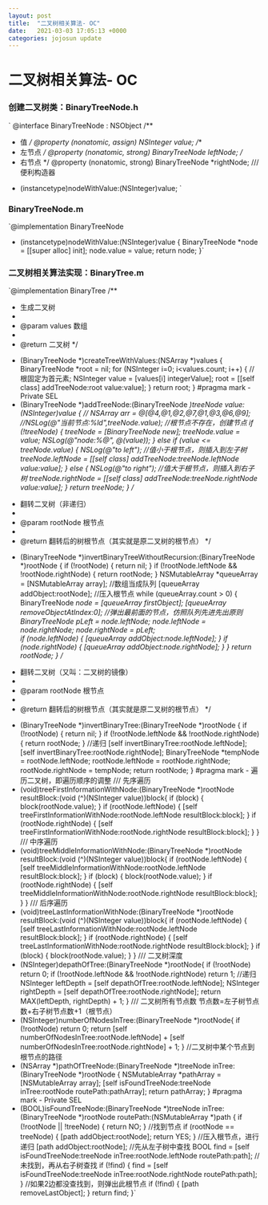 ```yaml
---
layout: post
title:  "二叉树相关算法- OC"
date:   2021-03-03 17:05:13 +0000
categories: jojosun update
---
```

# 二叉树相关算法- OC
### 创建二叉树类：BinaryTreeNode.h
`
@interface BinaryTreeNode : NSObject
/**
 *  值
 */
@property (nonatomic, assign) NSInteger value;
/**
 *  左节点
 */
@property (nonatomic, strong) BinaryTreeNode *leftNode;
/**
 *  右节点
 */
@property (nonatomic, strong) BinaryTreeNode *rightNode;
/// 便利构造器
+ (instancetype)nodeWithValue:(NSInteger)value;
`
### BinaryTreeNode.m
`@implementation BinaryTreeNode
+ (instancetype)nodeWithValue:(NSInteger)value
{
    BinaryTreeNode *node = [[super alloc] init];
    node.value = value;
    return node;
}`

### 二叉树相关算法实现：BinaryTree.m
`@implementation BinaryTree
/**
 * 生成二叉树
 *
 * @param values 数组
 *
 * @return 二叉树
 */
+ (BinaryTreeNode *)createTreeWithValues:(NSArray *)values {
    BinaryTreeNode *root = nil;
    for (NSInteger i=0; i<values.count; i++) {
        //根固定为首元素;
        NSInteger value = [values[i] integerValue];
        root = [[self class] addTreeNode:root value:value];
    }
    return root;
}
 #pragma mark - Private SEL
+ (BinaryTreeNode *)addTreeNode:(BinaryTreeNode *)treeNode value:(NSInteger)value {
    // NSArray *arr = @[@4,@1,@2,@7,@1,@3,@6,@9];
    //NSLog(@"当前节点:%ld",treeNode.value);
    //根节点不存在，创建节点
    if (!treeNode) {
        treeNode = [BinaryTreeNode new];
        treeNode.value = value;
        NSLog(@"node:%@", @(value));
    }
    else if (value <= treeNode.value) {
        NSLog(@"to left");
        //值小于根节点，则插入到左子树
        treeNode.leftNode = [[self class] addTreeNode:treeNode.leftNode value:value];
    }
    else {
        NSLog(@"to right");
        //值大于根节点，则插入到右子树
        treeNode.rightNode = [[self class] addTreeNode:treeNode.rightNode value:value];
    }
    return treeNode;
}
/**
 * 翻转二叉树（非递归）
 *
 * @param rootNode 根节点
 *
 * @return 翻转后的树根节点（其实就是原二叉树的根节点）
 */
+ (BinaryTreeNode *)invertBinaryTreeWithoutRecursion:(BinaryTreeNode *)rootNode {
    if (!rootNode) {  return nil; }
    if (!rootNode.leftNode && !rootNode.rightNode) {  return rootNode; }
    NSMutableArray *queueArray = [NSMutableArray array]; //数组当成队列
    [queueArray addObject:rootNode]; //压入根节点
    while (queueArray.count > 0) {
        BinaryTreeNode *node = [queueArray firstObject];
        [queueArray removeObjectAtIndex:0]; //弹出最前面的节点，仿照队列先进先出原则
        BinaryTreeNode *pLeft = node.leftNode;
        node.leftNode = node.rightNode;
        node.rightNode = pLeft;       
        if (node.leftNode) {
            [queueArray addObject:node.leftNode];
        }
        if (node.rightNode) {
            [queueArray addObject:node.rightNode];
        }
    }
    return rootNode;
}
/**
 * 翻转二叉树（又叫：二叉树的镜像）
 *
 * @param rootNode 根节点
 *
 * @return 翻转后的树根节点（其实就是原二叉树的根节点）
 */
+ (BinaryTreeNode *)invertBinaryTree:(BinaryTreeNode *)rootNode {
    if (!rootNode) {  return nil; }
    if (!rootNode.leftNode && !rootNode.rightNode) {  return rootNode; }
    //递归
    [self invertBinaryTree:rootNode.leftNode];
    [self invertBinaryTree:rootNode.rightNode];
    BinaryTreeNode *tempNode = rootNode.leftNode;
    rootNode.leftNode = rootNode.rightNode;
    rootNode.rightNode = tempNode;
    return rootNode;
}
 #pragma mark - 遍历二叉树，即遍历顺序的调整
/// 先序遍历
+ (void)treeFirstInformationWithNode:(BinaryTreeNode *)rootNode resultBlock:(void (^)(NSInteger value))block{
    if (block) {
        block(rootNode.value);
    }
    if (rootNode.leftNode) {
        [self treeFirstInformationWithNode:rootNode.leftNode resultBlock:block];
    }
    if (rootNode.rightNode) {
        [self treeFirstInformationWithNode:rootNode.rightNode resultBlock:block];
    }
}
/// 中序遍历
+ (void)treeMiddleInformationWithNode:(BinaryTreeNode *)rootNode resultBlock:(void (^)(NSInteger value))block{
    if (rootNode.leftNode) {
        [self treeMiddleInformationWithNode:rootNode.leftNode resultBlock:block];
    }
    if (block) {
        block(rootNode.value);
    }
    if (rootNode.rightNode) {
        [self treeMiddleInformationWithNode:rootNode.rightNode resultBlock:block];
    }
}
/// 后序遍历
+ (void)treeLastInformationWithNode:(BinaryTreeNode *)rootNode resultBlock:(void (^)(NSInteger value))block{
    if (rootNode.leftNode) {
        [self treeLastInformationWithNode:rootNode.leftNode resultBlock:block];
    }
    if (rootNode.rightNode) {
        [self treeLastInformationWithNode:rootNode.rightNode resultBlock:block];
    }
    if (block) {
        block(rootNode.value);
    }
}
/// 二叉树深度
+ (NSInteger)depathOfTree:(BinaryTreeNode *)rootNode{
    if (!rootNode) return 0;
    if (!rootNode.leftNode && !rootNode.rightNode) return 1;
    //递归
    NSInteger leftDepth = [self depathOfTree:rootNode.leftNode];
    NSInteger rightDepth = [self depathOfTree:rootNode.rightNode];
    return MAX(leftDepth, rightDepth) + 1;
}
/// 二叉树所有节点数  节点数=左子树节点数+右子树节点数+1（根节点）
+ (NSInteger)numberOfNodesInTree:(BinaryTreeNode *)rootNode{
    if (!rootNode) return 0;
    return [self numberOfNodesInTree:rootNode.leftNode] + [self numberOfNodesInTree:rootNode.rightNode] + 1;
}
//二叉树中某个节点到根节点的路径
+ (NSArray *)pathOfTreeNode:(BinaryTreeNode *)treeNode inTree:(BinaryTreeNode *)rootNode {
    NSMutableArray *pathArray = [NSMutableArray array];
    [self isFoundTreeNode:treeNode inTree:rootNode routePath:pathArray];
    return pathArray;
}
 #pragma mark - Private SEL
+ (BOOL)isFoundTreeNode:(BinaryTreeNode *)treeNode inTree:(BinaryTreeNode *)rootNode routePath:(NSMutableArray *)path {
    if (!rootNode || !treeNode) {
        return NO;
    }
    //找到节点
    if (rootNode == treeNode) {
        [path addObject:rootNode];
        return YES;
    }
    //压入根节点，进行递归
    [path addObject:rootNode];
    //先从左子树中查找
    BOOL find = [self isFoundTreeNode:treeNode inTree:rootNode.leftNode routePath:path];
    //未找到，再从右子树查找
    if (!find) {
        find = [self isFoundTreeNode:treeNode inTree:rootNode.rightNode routePath:path];
    }
    //如果2边都没查找到，则弹出此根节点
    if (!find) {
        [path removeLastObject];
    }
    return find;
}`
